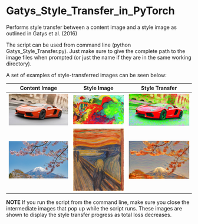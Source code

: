 # Gatys_Style_Transfer_in_PyTorch
Performs style transfer between a content image and a style image as outlined in Gatys et al. (2016)

The script can be used from command line (python Gatys_Style_Transfer.py). Just make sure to give the complete path to the image files when prompted (or just the name if they are in the same working directory).

A set of examples of style-transferred images can be seen below:

Content Image               |  Style Image                        | Style Transfer                                  |
----------------------------|-------------------------------------|-------------------------------------------------|
![Lambo-Original](lambo.jpg)|![playful_spring](playful_spring.jpg)|![style transferred](Style_transferred_lambo.png)|
![Fuji](Cherry_fuji.jpg)    |![munch](munch_scream.jpg)           |![style transferred](Style_transferred_fuji.png) |

**NOTE** If you run the script from the command line, make sure you close the intermediate images that pop up while the script runs. These images are shown to display the style transfer progress as total loss decreases.
